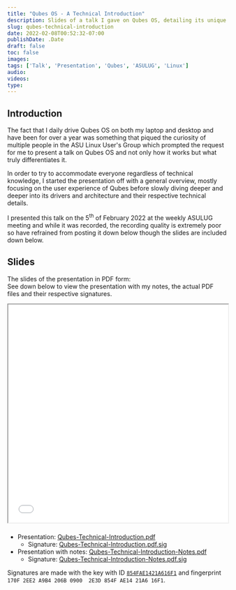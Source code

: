 ```yaml
---
title: "Qubes OS - A Technical Introduction"
description: Slides of a talk I gave on Qubes OS, detailing its unique architecture, features and uses for the ASULUG.
slug: qubes-technical-introduction
date: 2022-02-08T00:52:32-07:00
publishDate: .Date
draft: false
toc: false
images:
tags: ['Talk', 'Presentation', 'Qubes', 'ASULUG', 'Linux']
audio:
videos:
type:
---
```


## Introduction

The fact that I daily drive Qubes OS on both my laptop and desktop and have been for over a year was something that piqued the curiosity of multiple people in the ASU Linux User's Group which prompted the request for me to present a talk on Qubes OS and not only how it works but what truly differentiates it.<br/>

In order to try to accommodate everyone regardless of technical knowledge, I started the presentation off with a general overview, mostly focusing on the user experience of Qubes before slowly diving deeper and deeper into its drivers and architecture and their respective technical details.

I presented this talk on the 5<sup>th</sup> of February 2022 at the weekly ASULUG meeting and while it was recorded, the recording quality is extremely poor so have refrained from posting it down below though the slides are included down below.


## Slides

The slides of the presentation in PDF form:<br/>
See down below to view the presentation with my notes, the actual PDF files and their respective signatures.<br/>

<iframe src="/talks/qubes-technical-introduction/Qubes-Technical-Introduction.pdf" width="100%" height="500px"></iframe>

<br/>

### 

- Presentation: <a href="/talks/qubes-technical-introduction/Qubes-Technical-Introduction.pdf" target="_blank">Qubes-Technical-Introduction.pdf</a>
	- Signature: <a href="Qubes-Technical-Introduction.pdf.sig">Qubes-Technical-Introduction.pdf.sig</a>
- Presentation with notes: <a href="/talks/qubes-technical-introduction/Qubes-Technical-Introduction-Notes.pdf" target="_blank">Qubes-Technical-Introduction-Notes.pdf</a>
	- Signature: <a href="Qubes-Technical-Introduction-Notes.pdf.sig">Qubes-Technical-Introduction-Notes.pdf.sig</a>

Signatures are made with the key with ID <a href="https://pgp.tayari.gg/#854FAE1421A616F1">`854FAE1421A616F1`</a> and fingerprint <br/>`170F 2EE2 A9B4 206B 0900  2E3D 854F AE14 21A6 16F1`.

